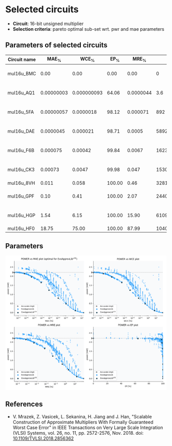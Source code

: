 
Selected circuits
===================
 - **Circuit**: 16-bit unsigned multiplier
 - **Selection criteria**: pareto optimal sub-set wrt. pwr and mae parameters

Parameters of selected circuits
----------------------------

| Circuit name | MAE<sub>%</sub> | WCE<sub>%</sub> | EP<sub>%</sub> | MRE<sub>%</sub> | MSE | Download |
| --- |  --- | --- | --- | --- | --- | --- | 
| mul16u_BMC | 0.00 | 0.00 | 0.00 | 0.00 | 0 |  [[Verilog](mul16u_BMC.v)] [[Verilog<sub>PDK45</sub>](mul16u_BMC_pdk45.v)] [[C](mul16u_BMC.c)] |
| mul16u_AQ1 | 0.00000003 | 0.000000093 | 64.06 | 0.0000044 | 3.6 |  [[Verilog](mul16u_AQ1.v)] [[Verilog<sub>PDK45</sub>](mul16u_AQ1_pdk45.v)] [[C](mul16u_AQ1.c)] |
| mul16u_5FA | 0.00000057 | 0.0000018 | 98.12 | 0.000071 | 892 |  [[Verilog](mul16u_5FA.v)] [[Verilog<sub>PDK45</sub>](mul16u_5FA_pdk45.v)] [[C](mul16u_5FA.c)] |
| mul16u_DAE | 0.0000045 | 0.000021 | 98.71 | 0.0005 | 58920 |  [[Verilog](mul16u_DAE.v)] [[Verilog<sub>PDK45</sub>](mul16u_DAE_pdk45.v)] [[C](mul16u_DAE.c)] |
| mul16u_F6B | 0.000075 | 0.00042 | 99.84 | 0.0067 | 16238.254e3 |  [[Verilog](mul16u_F6B.v)] [[Verilog<sub>PDK45</sub>](mul16u_F6B_pdk45.v)] [[C](mul16u_F6B.c)] |
| mul16u_CK3 | 0.00073 | 0.0047 | 99.98 | 0.047 | 15307.282e5 |  [[Verilog](mul16u_CK3.v)] [[Verilog<sub>PDK45</sub>](mul16u_CK3_pdk45.v)] [[C](mul16u_CK3.c)] |
| mul16u_8VH | 0.011 | 0.058 | 100.00 | 0.46 | 32818.049e7 |  [[Verilog](mul16u_8VH.v)]  [[C](mul16u_8VH.c)] |
| mul16u_GPF | 0.10 | 0.41 | 100.00 | 2.07 | 24400.46e9 |  [[Verilog](mul16u_GPF.v)] [[Verilog<sub>PDK45</sub>](mul16u_GPF_pdk45.v)] [[C](mul16u_GPF.c)] |
| mul16u_HGP | 1.54 | 6.15 | 100.00 | 15.90 | 61094.229e11 |  [[Verilog](mul16u_HGP.v)] [[Verilog<sub>PDK45</sub>](mul16u_HGP_pdk45.v)] [[C](mul16u_HGP.c)] |
| mul16u_HF0 | 18.75 | 75.00 | 100.00 | 87.99 | 10407.645e14 |  [[Verilog](mul16u_HF0.v)]  [[C](mul16u_HF0.c)] |
    
Parameters
--------------
![Parameters figure](fig.png)

References
--------------
   - V. Mrazek, Z. Vasicek, L. Sekanina, H. Jiang and J. Han, "Scalable Construction of Approximate Multipliers With Formally Guaranteed Worst Case Error" in IEEE Transactions on Very Large Scale Integration (VLSI) Systems, vol. 26, no. 11, pp. 2572-2576, Nov. 2018. doi: [10.1109/TVLSI.2018.2856362](https://dx.doi.org/10.1109/TVLSI.2018.2856362)

             